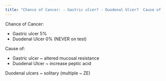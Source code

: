 ```yaml
---
title: "Chance of Cancer: - Gastric ulcer? - Duodenal Ulcer?  Cause of: - Gastric ulcer? - Duodenal Ulcer?"
---
```

Chance of Cancer:
- Gastric ulcer 5%
- Duodenal Ulcer 0% (NEVER on test)

Cause of:
- Gastric ulcer ~ altered mucosal resistance
- Duodenal Ulcer ~ increase peptic acid


Duodenal ulcers ~ solitary
(multiple ~ ZE)

